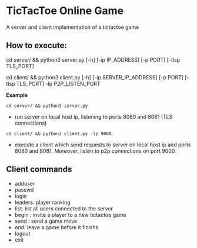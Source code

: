 # TicTacToe Online Game
A server and client implementation of a tictactoe game

## How to execute:

cd server/ && python3 server.py [-h] [-ip IP_ADDRESS] [-p PORT] [-tlsp TLS_PORT]

cd client/ && python3 client.py [-h] [-ip SERVER_IP_ADDRESS] [-p PORT] [-tlsp TLS_PORT] -lp P2P_LISTEN_PORT 

**Example**

`cd server/ && python3 server.py`
  - run server on local host ip, listening to ports 8080 and 8081 (TLS connections)

`cd client/ && python3 client.py -lp 9000`
  - execute a client which send requests to server on local host ip and ports 8080 and 8081. Moreover, listen to p2p connections on port 9000.

## Client commands

- adduser <user> <password>
- passwd <current password> <new password>
- login <user> <password>
- leaders: player ranking
- list: list all users connected to the server
- begin <oponent>: invite a player to a new tictactoe game
- send <row> <column>: send a game move
- end: leave a game before it finishs
- logout
- exit
